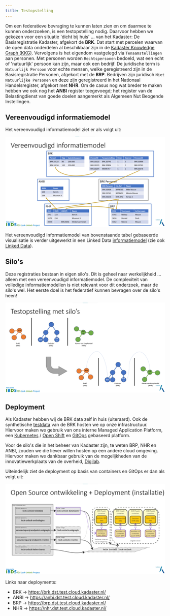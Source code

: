 ```yaml
---
title: Testopstelling
---
```

Om een federatieve bevraging te kunnen laten zien en om daarmee te kunnen onderzoeken, is een
testopstelling nodig. Daarvoor hebben we gekozen voor een situatie 'dicht bij huis' ... van het
Kadaster: De Basisregistratie Kadaster, afgekort de **BRK**. Dat start met percelen waarvan de open
data onderdelen al beschikbaar zijn in de <a href="https://labs.kadaster.nl/thema/Knowledge_graph"
target="_blank">Kadaster Knowledge Graph (KKG)</a>. Vervolgens is het eigendom vastgelegd via
`Tenaamstellingen` aan personen. Met personen worden `Rechtspersonen` bedoeld, wat een echt of
'natuurlijk' persoon kan zijn, maar ook een bedrijf. De juridische term is `Natuurlijk Persoon` voor
echte mensen, welke geregistreerd zijn in de Basisregistratie Personen, afgekort met de **BRP**.
Bedrijven zijn juridisch `Niet Natuurlijke Personen` en deze zijn geregistreerd in het Nationaal
Handelsregister, afgekort met **NHR**. Om de casus nog wat breder te maken hebben we ook nog het
**ANBI** register toegevoegd; het register van de Belastingdienst van goede doelen aangemerkt als
Algemeen Nut Beogende Instellingen.

## Vereenvoudigd informatiemodel

Het vereenvoudigd informatiemodel ziet er als volgt uit:

![Vereenvoudigd informatiemodel](images/vereenvoudigd-informatiemodel.png)

Het vereenvoudigd informatiemodel van bovenstaande tabel gebaseerde visualisatie is verder
uitgewerkt in een Linked Data [informatiemodel](./informatiemodel.md) (zie ook [Linked
Data](./linkeddata.md)).

## Silo's

Deze registraties bestaan in eigen silo's. Dit is geheel naar werkelijkheid ... alleen met een
vereenvoudigd informatiemodel. De complexiteit van volledige informatiemodellen is niet relevant
voor dit onderzoek, maar de silo's wel. Het eerste doel is het federatief kunnen bevragen over de
silo's heen!

![Federatieve bevraging over silo's heen](images/testopstelling-silos.png)

## Deployment

Als Kadaster hebben wij de BRK data zelf in huis (uiteraard). Ook de synthetische
[testdata](./testdata.md) van de BRK hosten we op onze infrastructuur. Hiervoor maken we gebruik van
ons interne Managed Application Platform, een <a href="https://kubernetes.io/"
target="_blank">Kubernetes</a> / <a href="https://docs.openshift.com/" target="_blank">Open
Shift</a> en <a href="https://www.redhat.com/en/topics/devops/what-is-gitops"
target="_blank">GitOps</a> gebaseerd platform.

Voor de silo's die in het beheer van Kadaster zijn, te weten BRP, NHR en ANBI, zouden we die liever
willen hosten op een andere cloud omgeving. Hiervoor maken we dankbaar gebruik van de mogelijkheden
van de innovatiewerkplaats van de overheid, <a href="https://digilab.overheid.nl/"
target="_blank">Digilab</a>.

Uiteindelijk ziet de deployment op basis van containers en GitOps er dan als volgt uit:

![Testopstelling deployment](images/testopstelling-deployment.png)

Links naar deployments:

- BRK -> <a href="https://brk.dst.test.cloud.kadaster.nl/"
  target="_blank">https://brk.dst.test.cloud.kadaster.nl/</a>
- ANBI -> <a href="https://anbi.dst.test.cloud.kadaster.nl/"
  target="_blank">https://anbi.dst.test.cloud.kadaster.nl/</a>
- BRP -> <a href="https://brp.dst.test.cloud.kadaster.nl/"
  target="_blank">https://brp.dst.test.cloud.kadaster.nl/</a>
- NHR -> <a href="https://nhr.dst.test.cloud.kadaster.nl/"
  target="_blank">https://nhr.dst.test.cloud.kadaster.nl/</a>
